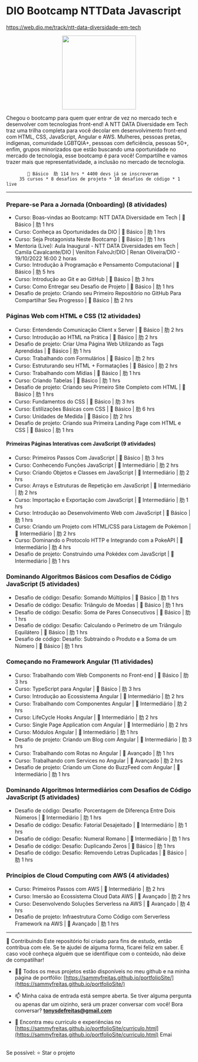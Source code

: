 # DIO Bootcamp NTTData Javascript
https://web.dio.me/track/ntt-data-diversidade-em-tech
<div align="center"><img height="200em" src="https://hermes.digitalinnovation.one/tracks/5b4d8458-eb51-4a55-8dec-039b2374a096.png"/></div>


Chegou o bootcamp para quem quer entrar de vez no mercado tech e desenvolver com tecnologias front-end! A NTT DATA Diversidade em Tech traz uma trilha completa para você decolar em desenvolvimento front-end com HTML, CSS, JavaScript, Angular e AWS. Mulheres, pessoas pretas, indígenas, comunidade LGBTQIA+, pessoas com deficiência, pessoas 50+, enfim, grupos minorizados que estão buscando uma oportunidade no mercado de tecnologia, esse bootcamp é para você! Compartilhe e vamos trazer mais que representatividade, a inclusão no mercado de tecnologia.

             Básico  肋 114 hrs * 4400 devs já se inscreveram
         35 cursos * 8 desafios de projeto * 10 desafios de código * 1 live   
            
-------------------------------------------------------------------------------------------

### Prepare-se Para a Jornada (Onboarding) (8 atividades)
* Curso: Boas-vindas ao Bootcamp: NTT DATA Diversidade em Tech |  Básico | 肋 1 hrs
* Curso: Conheça as Oportunidades da DIO |  Básico | 肋 1 hrs
* Curso: Seja Protagonista Neste Bootcamp |  Básico | 肋 1 hrs
* Mentoria (Live): Aula Inaugural - NTT DATA Diversidades em Tech | Camila Cavalcante/DIO | Venilton FalvoJr/DIO | Renan Oliveira/DIO - 19/10/2022  16:00 2 horas
* Curso: Introdução à Programação e Pensamento Computacional |  Básico | 肋 5 hrs 
* Curso: Introdução ao Git e ao GitHub |  Básico | 肋 3 hrs 
* Curso: Como Entregar seu Desafio de Projeto |  Básico | 肋 1 hrs
* Desafio de projeto: Criando seu Primeiro Repositório no GitHub Para Compartilhar Seu Progresso |  Básico | 肋 2 hrs

### Páginas Web com HTML e CSS (12 atividades)
* Curso: Entendendo Comunicação Client x Server |  Básico | 肋 2 hrs
* Curso: Introdução ao HTML na Prática |  Básico | 肋 2 hrs
* Desafio de projeto: Criar Uma Página Web Utilizando as Tags Aprendidas |  Básico | 肋 1 hrs
* Curso: Trabalhando com Formulários |  Básico | 肋 2 hrs
* Curso: Estruturando seu HTML + Formatações |  Básico | 肋 2 hrs
* Curso: Trabalhando com Mídias |  Básico | 肋 1 hrs
* Curso: Criando Tabelas |  Básico | 肋 1 hrs 
* Desafio de projeto: Criando seu Primeiro Site Completo com HTML |  Básico | 肋 1 hrs
* Curso: Fundamentos do CSS |  Básico | 肋 3 hrs
* Curso: Estilizações Básicas com CSS |  Básico | 肋 6 hrs
* Curso: Unidades de Medida |  Básico | 肋 2 hrs
* Desafio de projeto: Criando sua Primeira Landing Page com HTML e CSS |  Básico | 肋 1 hrs

#### Primeiras Páginas Interativas com JavaScript (9 atividades)
* Curso: Primeiros Passos Com JavaScript |  Básico | 肋 3 hrs
* Curso: Conhecendo Funções JavaScript |  Intermediário | 肋 2 hrs
* Curso: Criando Objetos e Classes em JavaScript |  Intermediário | 肋 2 hrs
* Curso: Arrays e Estruturas de Repetição em JavaScript |  Intermediário | 肋 2 hrs
* Curso: Importação e Exportação com JavaScript |  Intermediário | 肋 1 hrs
* Curso: Introdução ao Desenvolvimento Web com JavaScript |  Básico | 肋 1 hrs
* Curso: Criando um Projeto com HTML/CSS para Listagem de Pokémon |  Intermediário | 肋 2 hrs
* Curso: Dominando o Protocolo HTTP e Integrando com a PokeAPI |  Intermediário | 肋 4 hrs
* Desafio de projeto: Construindo uma Pokédex com JavaScript |  Intermediário | 肋 1 hrs

### Dominando Algoritmos Básicos com Desafios de Código JavaScript (5 atividades)
* Desafio de código: Desafio: Somando Múltiplos |  Básico | 肋 1 hrs
* Desafio de código: Desafio: Triângulo de Moedas |  Básico | 肋 1 hrs
* Desafio de código: Desafio: Soma de Pares Consecutivos |  Básico | 肋 1 hrs
* Desafio de código: Desafio: Calculando o Perímetro de um Triângulo Equilátero |  Básico | 肋 1 hrs
* Desafio de código: Desafio: Subtraindo o Produto e a Soma de um Número |  Básico | 肋 1 hrs

### Começando no Framework Angular (11 atividades)
* Curso: Trabalhando com Web Components no Front-end |  Básico | 肋 3 hrs
* Curso: TypeScript para Angular |  Básico | 肋 3 hrs
* Curso: Introdução ao Ecossistema Angular |  Intermediário | 肋 2 hrs
* Curso: Trabalhando com Componentes Angular |  Intermediário | 肋 2 hrs
* Curso: LifeCycle Hooks Angular |  Intermediário | 肋 2 hrs
* Curso: Single Page Application com Angular |  Intermediário | 肋 2 hrs
* Curso: Módulos Angular |  Intermediário | 肋 1 hrs
* Desafio de projeto: Criando um Blog com Angular |  Intermediário | 肋 3 hrs
* Curso: Trabalhando com Rotas no Angular |  Avançado | 肋 1 hrs
* Curso: Trabalhando com Services no Angular |  Avançado | 肋 2 hrs
* Desafio de projeto: Criando um Clone do BuzzFeed com Angular |  Intermediário | 肋 1 hrs

### Dominando Algoritmos Intermediários com Desafios de Código JavaScript (5 atividades)
* Desafio de código: Desafio: Porcentagem de Diferença Entre Dois Números |  Intermediário | 肋 1 hrs
* Desafio de código: Desafio: Fatorial Desajeitado |  Intermediário | 肋 1 hrs
* Desafio de código: Desafio: Numeral Romano |  Intermediário | 肋 1 hrs
* Desafio de código: Desafio: Duplicando Zeros |  Básico | 肋 1 hrs
* Desafio de código: Desafio: Removendo Letras Duplicadas |  Básico | 肋 1 hrs

### Princípios de Cloud Computing com AWS (4 atividades)
* Curso: Primeiros Passos com AWS |  Intermediário | 肋 2 hrs
* Curso: Imersão ao Ecossistema Cloud Data AWS |  Avançado | 肋 2 hrs
* Curso: Desenvolvendo Soluções Serverless na AWS |  Avançado | 肋 4 hrs
* Desafio de projeto: Infraestrutura Como Código com Serverless Framework na AWS |  Avançado | 肋 1 hrs


-------------------------------------------------------------------------------------------

🤝 Contribuindo Este repositório foi criado para fins de estudo, então contribua com ele. Se te ajudei de alguma forma, ficarei feliz em saber. E caso você conheça alguém que se identifique com o conteúdo, não deixe de compatilhar! 

- 👨‍💻 Todos os meus projetos estão disponíveis no meu github e na minha página de portfólio: [https://sammyfreitas.github.io/portfolioSite/](https://sammyfreitas.github.io/portfolioSite/) 

- 📫 Minha caixa de entrada está sempre aberta. Se tiver alguma pergunta ou apenas dar um oizinho, será um prazer conversar com você! Bora conversar? **tonysdefreitas@gmail.com**

- 📄 Encontra meu curriculo e experiências no [https://sammyfreitas.github.io/portfolioSite/curriculo.html](https://sammyfreitas.github.io/portfolioSite/curriculo.html)
Emai

<br>Se possível:  ⭐️ Star o projeto